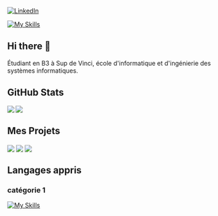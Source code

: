 <a href="https://www.linkedin.com/in/alla-eddine-boukabou/" target="_blank">![LinkedIn](https://img.shields.io/badge/-LinkedIn-blue?style=flat-square&logo=LinkedIn)</a>
</br>
<a href="https://www.linkedin.com/in/alla-eddine-boukabou/" target="_blank">
 
[![My Skills](https://skillicons.dev/icons?i=linkedin)](https://skillicons.dev)
</a>

## Hi there 👋
Étudiant en B3 à Sup de Vinci, école d'informatique et d'ingénierie des systèmes informatiques.

## GitHub Stats
<img align="left" src="https://github-readme-stats.vercel.app/api?username=Aldin285&show_icons=true&count_private=true&theme=dracula" />
<img src="https://github-readme-stats.vercel.app/api/top-langs/?username=Aldin285&layout=compact&count_private=true&theme=dracula" /> 

## Mes Projets
<a href="https://github.com/Aldin285/Plateforme_Discord-" target="_blank"><img align="center" src="https://github-readme-stats.vercel.app/api/pin/?username=Aldin285&repo=Plateforme_Discord-&theme=dracula"></a> 
<a href="https://github.com/Aldin285/Bibliotheque" target="_blank"><img align="center" src="https://github-readme-stats.vercel.app/api/pin/?username=Aldin285&repo=Bibliotheque&theme=dracula"></a> 
<a href="https://github.com/Aldin285/Loc-Auto" target="_blank"><img align="center" src="https://github-readme-stats.vercel.app/api/pin/?username=Aldin285&repo=Loc-Auto&theme=dracula"></a>

 ## Langages appris
  ### catégorie 1
 [![My Skills](https://skillicons.dev/icons?i=js,html,css,cs,mongodb,mysql,nextjs,nodejs,php,postgres,prisma,py,react,tailwind,vue&perline=10)](https://skillicons.dev)



